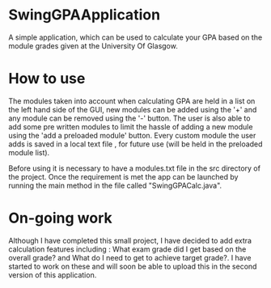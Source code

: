 # SwingGPAApplication
A simple application, which can be used to calculate your GPA based on the module grades given at the University Of Glasgow. 
 
# How to use 
The modules taken into account when calculating GPA are held in a list on the left hand side of the GUI, new modules can be added using the '+' and any module can be removed using the '-' button. The user is also able to add some pre written modules to limit the hassle of adding a new module using the 'add a preloaded module' button. Every custom module the user adds is saved in a local text file , for future use (will be held in the preloaded module list).  
 
Before using it is necessary to have a modules.txt file in the src directory of the project.  Once the requirement is met the app can be launched by running the main method in the file called "SwingGPACalc.java". 
 
# On-going work  
Although I have completed this small project, I have decided to add extra calculation features including : What exam grade did I get based on the overall grade? and What do I need to get to achieve target grade?. I have started to work on these and will soon be able to upload this in the second version of this application. 
 
